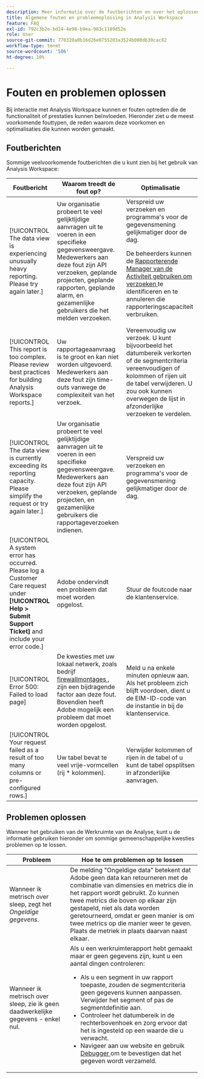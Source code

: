```yaml
---
description: Meer informatie over de foutberichten en over het oplossen van problemen in Adobe Analysis Workspace
title: Algemene fouten en probleemoplossing in Analysis Workspace
feature: FAQ
exl-id: 792c3b2e-bd24-4e98-b9ea-983c1189d52e
role: User
source-git-commit: 770320a0b16d26e0755203a3524b000db30cac82
workflow-type: tm+mt
source-wordcount: '506'
ht-degree: 10%

---
```


# Fouten en problemen oplossen

Bij interactie met Analysis Workspace kunnen er fouten optreden die de functionaliteit of prestaties kunnen beïnvloeden. Hieronder ziet u de meest voorkomende fouttypen, de reden waarom deze voorkomen en optimalisaties die kunnen worden gemaakt.

## Foutberichten

Sommige veelvoorkomende foutberichten die u kunt zien bij het gebruik van Analysis Workspace:

| Foutbericht | Waarom treedt de fout op? | Optimalisatie |
| --- | --- | --- |
| [!UICONTROL The data view is experiencing unusually heavy reporting. Please try again later.] | Uw organisatie probeert te veel gelijktijdige aanvragen uit te voeren in een specifieke gegevensweergave. Medewerkers aan deze fout zijn API verzoeken, geplande projecten, geplande rapporten, geplande alarm, en gezamenlijke gebruikers die het melden verzoeken. | Verspreid uw verzoeken en programma&#39;s voor de gegevensmening gelijkmatiger door de dag.<p>De beheerders kunnen de [ Rapporterende Manager van de Activiteit gebruiken om verzoeken ](/help/reporting-activity-manager/reporting-activity-overview.md) te identificeren en te annuleren die rapporteringscapaciteit verbruiken.</p> |
| [!UICONTROL This report is too complex. Please review best practices for building Analysis Workspace reports.] | Uw rapportageaanvraag is te groot en kan niet worden uitgevoerd. Medewerkers aan deze fout zijn time-outs vanwege de complexiteit van het verzoek. | Vereenvoudig uw verzoek. U kunt bijvoorbeeld het datumbereik verkorten of de segmentcriteria vereenvoudigen of kolommen of rijen uit de tabel verwijderen. U zou ook kunnen overwegen de lijst in afzonderlijke verzoeken te verdelen. |
| [!UICONTROL The data view is currently exceeding its reporting capacity. Please simplify the request or try again later.] | Uw organisatie probeert te veel gelijktijdige aanvragen uit te voeren in een specifieke gegevensweergave. Medewerkers aan deze fout zijn API verzoeken, geplande projecten, en gezamenlijke gebruikers die rapportageverzoeken indienen. | Verspreid uw verzoeken en programma&#39;s voor de gegevensmening gelijkmatiger door de dag. |
| [!UICONTROL A system error has occurred. Please log a Customer Care request under **[!UICONTROL Help > Submit Support Ticket]** and include your error code.] | Adobe ondervindt een probleem dat moet worden opgelost. | Stuur de foutcode naar de klantenservice. |
| [!UICONTROL Error 500: Failed to load page] | De kwesties met uw lokaal netwerk, zoals bedrijf [ firewallmontages ](/help/technotes/ip-addresses.md), zijn een bijdragende factor aan deze fout. Bovendien heeft Adobe mogelijk een probleem dat moet worden opgelost. | Meld u na enkele minuten opnieuw aan. Als het probleem zich blijft voordoen, dient u de EIM-ID-code van de instantie in bij de klantenservice. |
| [!UICONTROL Your request failed as a result of too many columns or pre-configured rows.] | Uw tabel bevat te veel vrije-vormcellen (rij * kolommen). | Verwijder kolommen of rijen in de tabel of u kunt de tabel opsplitsen in afzonderlijke aanvragen. |


## Problemen oplossen

Wanneer het gebruiken van de Werkruimte van de Analyse, kunt u de informatie gebruiken hieronder om sommige gemeenschappelijke kwesties problemen op te lossen.

| Probleem | Hoe te om problemen op te lossen |
|---|---|
| Wanneer ik metrisch over sleep, zegt het *Ongeldige gegevens*. | De melding &quot;Ongeldige data&quot; betekent dat Adobe geen data kan retourneren met de combinatie van dimensies en metrics die in het rapport wordt gebruikt. Zo kunnen twee metrics die boven op elkaar zijn gestapeld, niet als data worden geretourneerd, omdat er geen manier is om twee metrics op die manier weer te geven. Plaats de metriek in plaats daarvan naast elkaar. |
| Wanneer ik metrisch over sleep, zie ik geen daadwerkelijke gegevens - enkel nul. | Als u een werkruimterapport hebt gemaakt maar er geen gegevens zijn, kunt u een aantal dingen controleren:<ul><li>Als u een segment in uw rapport toepaste, zouden de segmentcriteria geen gegevens kunnen aanpassen. Verwijder het segment of pas de segmentdefinitie aan.</li><li>Controleer het datumbereik in de rechterbovenhoek en zorg ervoor dat het is ingesteld op een waarde die u verwacht.</li><li>Navigeer aan uw website en gebruik [ Debugger ](https://experienceleague.adobe.com/docs/debugger/using/experience-cloud-debugger.html?lang=nl-NL) om te bevestigen dat het gegeven wordt verzameld.</li></ul> |
